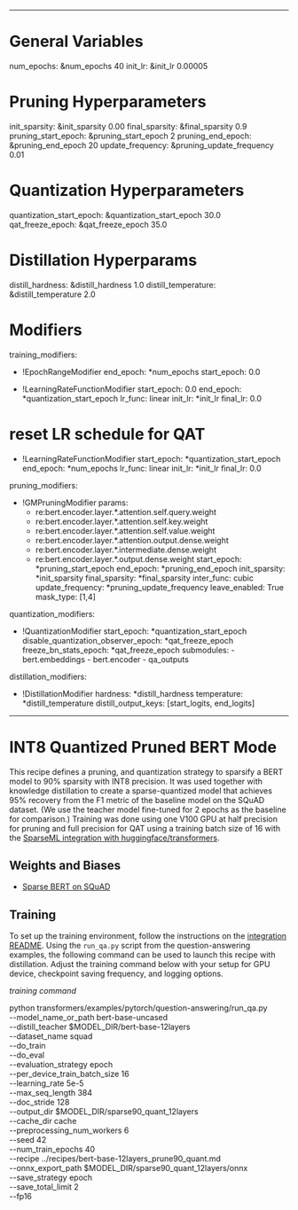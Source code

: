 <!--
Copyright (c) 2021 - present / Neuralmagic, Inc. All Rights Reserved.

Licensed under the Apache License, Version 2.0 (the "License");
you may not use this file except in compliance with the License.
You may obtain a copy of the License at

   http://www.apache.org/licenses/LICENSE-2.0

Unless required by applicable law or agreed to in writing,
software distributed under the License is distributed on an "AS IS" BASIS,
WITHOUT WARRANTIES OR CONDITIONS OF ANY KIND, either express or implied.
See the License for the specific language governing permissions and
limitations under the License.
-->

---
# General Variables
num_epochs: &num_epochs 40
init_lr: &init_lr 0.00005

# Pruning Hyperparameters
init_sparsity: &init_sparsity 0.00
final_sparsity: &final_sparsity 0.9
pruning_start_epoch: &pruning_start_epoch 2
pruning_end_epoch: &pruning_end_epoch 20
update_frequency: &pruning_update_frequency 0.01

# Quantization Hyperparameters
quantization_start_epoch: &quantization_start_epoch 30.0
qat_freeze_epoch: &qat_freeze_epoch 35.0

# Distillation Hyperparams
distill_hardness: &distill_hardness 1.0
distill_temperature: &distill_temperature 2.0

# Modifiers
training_modifiers:
  - !EpochRangeModifier
    end_epoch: *num_epochs
    start_epoch: 0.0
    
  - !LearningRateFunctionModifier
    start_epoch: 0.0
    end_epoch: *quantization_start_epoch
    lr_func: linear
    init_lr: *init_lr
    final_lr: 0.0
    
  # reset LR schedule for QAT
  - !LearningRateFunctionModifier
    start_epoch: *quantization_start_epoch
    end_epoch: *num_epochs
    lr_func: linear
    init_lr: *init_lr
    final_lr: 0.0

pruning_modifiers:
  - !GMPruningModifier
    params:
      - re:bert.encoder.layer.*.attention.self.query.weight
      - re:bert.encoder.layer.*.attention.self.key.weight
      - re:bert.encoder.layer.*.attention.self.value.weight
      - re:bert.encoder.layer.*.attention.output.dense.weight
      - re:bert.encoder.layer.*.intermediate.dense.weight
      - re:bert.encoder.layer.*.output.dense.weight
    start_epoch: *pruning_start_epoch
    end_epoch: *pruning_end_epoch
    init_sparsity: *init_sparsity
    final_sparsity: *final_sparsity
    inter_func: cubic
    update_frequency: *pruning_update_frequency
    leave_enabled: True
    mask_type: [1,4]

quantization_modifiers:
  - !QuantizationModifier
      start_epoch: *quantization_start_epoch
      disable_quantization_observer_epoch: *qat_freeze_epoch
      freeze_bn_stats_epoch: *qat_freeze_epoch
      submodules:
        - bert.embeddings
        - bert.encoder
        - qa_outputs

distillation_modifiers:
  - !DistillationModifier
     hardness: *distill_hardness
     temperature: *distill_temperature
     distill_output_keys: [start_logits, end_logits]
---

# INT8 Quantized Pruned BERT Mode

This recipe defines a pruning, and quantization strategy to sparsify
a BERT model to 90% sparsity with INT8 precision. It was used together with knowledge
distillation to create a sparse-quantized model that achieves 95% recovery from the F1 metric of the
baseline model on the SQuAD dataset.
(We use the teacher model fine-tuned for 2 epochs as the baseline for comparison.)
Training was done using one V100 GPU at half precision for pruning and full precision for QAT using a
training batch size of 16 with the
[SparseML integration with huggingface/transformers](https://github.com/neuralmagic/sparseml/tree/main/integrations/huggingface-transformers).

## Weights and Biases

- [Sparse BERT on SQuAD](https://wandb.ai/neuralmagic/huggingface/runs/hr48lbh1?workspace=user-neuralmagic)

## Training

To set up the training environment, follow the instructions on the [integration README](https://github.com/neuralmagic/sparseml/blob/main/integrations/huggingface-transformers/README.md).
Using the `run_qa.py` script from the question-answering examples, the following command can be used to launch this recipe with distillation.
Adjust the training command below with your setup for GPU device, checkpoint saving frequency, and logging options.

*training command*

python transformers/examples/pytorch/question-answering/run_qa.py \
  --model_name_or_path bert-base-uncased \
  --distill_teacher $MODEL_DIR/bert-base-12layers \
  --dataset_name squad \
  --do_train \
  --do_eval \
  --evaluation_strategy epoch \
  --per_device_train_batch_size 16 \
  --learning_rate 5e-5 \
  --max_seq_length 384 \
  --doc_stride 128 \
  --output_dir $MODEL_DIR/sparse90_quant_12layers \
  --cache_dir cache \
  --preprocessing_num_workers 6 \
  --seed 42 \
  --num_train_epochs 40 \
  --recipe ../recipes/bert-base-12layers_prune90_quant.md \
  --onnx_export_path $MODEL_DIR/sparse90_quant_12layers/onnx \
  --save_strategy epoch \
  --save_total_limit 2 \
  --fp16
